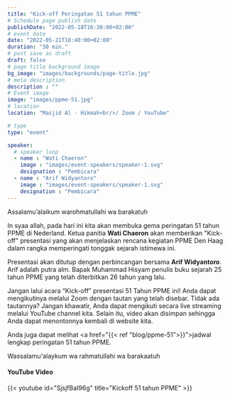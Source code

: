 ```yaml
---
title: "Kick-off Peringatan 51 tahun PPME"
# Schedule page publish date
publishDate: "2022-05-18T16:30:00+02:00"
# event date
date: "2022-05-21T18:40:00+02:00"
duration: "30 min."
# post save as draft
draft: false
# page title background image
bg_image: "images/backgrounds/page-title.jpg"
# meta description
description : ""
# Event image
image: "images/ppme-51.jpg"
# location
location: "Masjid Al - Hikmah<br/>/ Zoom / YouTube"

# type
type: "event"

speaker:
  # speaker loop
  - name : "Wati Chaeron"
    image : "images/event-speakers/speaker-1.svg"
    designation : "Pembicara"
  - name : "Arif Widyantoro"
    image : "images/event-speakers/speaker-1.svg"
    designation : "Pembicara"
---
```


Assalamu’alaikum warohmatullahi wa barakatuh

In syaa allah, pada hari ini kita akan membuka gema peringatan 51 tahun PPME di Nederland. Ketua panitia **Wati Chaeron** akan memberikan "Kick-off" presentasi yang akan menjelaskan rencana kegiatan PPME Den Haag dalam rangka memperingati tonggak sejarah istimewa ini.

Presentasi akan ditutup dengan perbincangan bersama **Arif Widyantoro**. Arif adalah putra alm. Bapak Muhammad Hisyam penulis buku sejarah 25 tahun PPME yang telah diterbitkan 26 tahun yang lalu.

Jangan lalui acara “Kick-off” presentasi 51 Tahun PPME ini! Anda dapat mengikutinya melalui Zoom dengan tautan yang telah disebar. Tidak ada tautannya? Jangan khawatir, Anda dapat mengikuti secara live streaming melalui YouTube channel kita. Selain itu, video akan disimpan sehingga Anda dapat menontonnya kembali di website kita.

Anda juga dapat melihat  <a href="{{< ref "blog/ppme-51">}}">jadwal lengkap peringatan 51 tahun PPME</a>.

Wassalamu'alaykum wa rahmatullahi wa barakaatuh


#### YouTube Video

{{< youtube id="SjsjfBaI96g" title="Kickoff 51 tahun PPME" >}}
